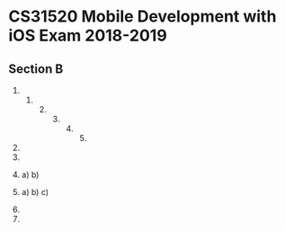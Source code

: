 # CS31520 Mobile Development with iOS Exam 2018-2019

## Section B 

1) 1) 2) 3) 4) 5) 

2) 

3)

4) a) b)

5) a) b) c) 

6)

7)
